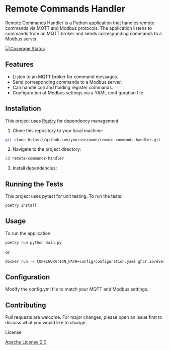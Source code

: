 # Remote Commands Handler

Remote Commands Handler is a Python application that handles remote commands via MQTT and Modbus protocols. The application listens to commands from an MQTT broker and sends corresponding commands to a Modbus server.

[![Coverage Status](https://coveralls.io/repos/github/EvergenEnergy/remote-commands-handler/badge.svg?branch=main)](https://coveralls.io/github/EvergenEnergy/remote-commands-handler?branch=main)

## Features

- Listen to an MQTT broker for command messages.
- Send corresponding commands to a Modbus server.
- Can handle coil and holding register commands.
- Configuration of Modbus settings via a YAML configuration file.

## Installation

This project uses [Poetry](https://python-poetry.org/) for dependency management.

1. Clone this repository to your local machine:

```bash
git clone https://github.com/yourusername/remote-commands-handler.git
```

2. Navigate to the project directory:

```bash
cd remote-commands-handler
```

3. Install dependencies:

## Running the Tests

This project uses pytest for unit testing.
To run the tests:

```bash
poetry install
```
## Usage
To run the application:

```bash
poetry run python main.py
```

or
```bash
docker run -e CONFIGURATION_PATH=config/configuration.yaml ghcr.io/evergenenergy/remote-comands-handler:latest
``````

## Configuration

Modify the config.yml file to match your MQTT and Modbus settings.

## Contributing

Pull requests are welcome. For major changes, please open an issue first to discuss what you would like to change.

License

[Apache License 2.0](https://choosealicense.com/licenses/apache-2.0/)